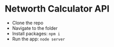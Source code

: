 # Networth Calculator API

- Clone the repo
- Navigate to the folder
- Install packages: `npm i`
- Run the app: `node server`
